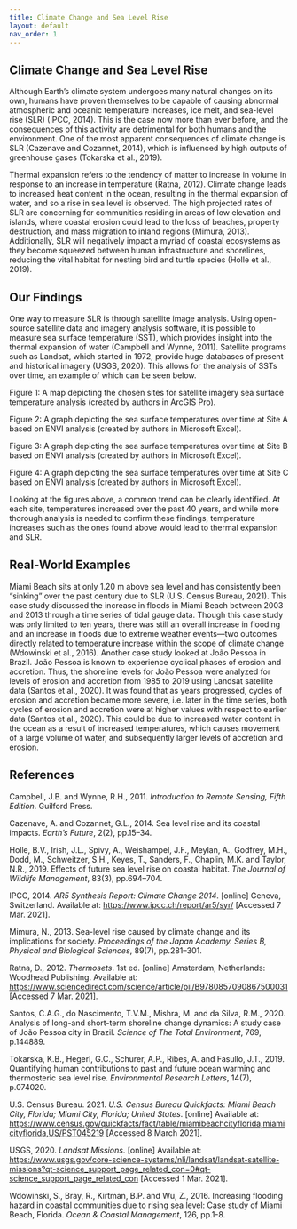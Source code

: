 ```yaml
---
title: Climate Change and Sea Level Rise
layout: default
nav_order: 1
---
```


## Climate Change and Sea Level Rise
 
Although Earth’s climate system undergoes many natural changes on its own, humans have proven themselves to be capable of causing abnormal atmospheric and oceanic temperature increases, ice melt, and sea-level rise (SLR) (IPCC, 2014). This is the case now more than ever before, and the consequences of this activity are detrimental for both humans and the environment. One of the most apparent consequences of climate change is SLR (Cazenave and Cozannet, 2014), which is influenced by high outputs of greenhouse gases (Tokarska et al., 2019). 
 
Thermal expansion refers to the tendency of matter to increase in volume in response to an increase in temperature (Ratna, 2012). Climate change leads to increased heat content in the ocean, resulting in the thermal expansion of water, and so a rise in sea level is observed. The high projected rates of SLR are concerning for communities residing in areas of low elevation and islands, where coastal erosion could lead to the loss of beaches, property destruction, and mass migration to inland regions (Mimura, 2013). Additionally, SLR will negatively impact a myriad of coastal ecosystems as they become squeezed between human infrastructure and shorelines, reducing the vital habitat for nesting bird and turtle species (Holle et al., 2019).
 
 ## Our Findings
 
One way to measure SLR is through satellite image analysis. Using open-source satellite data and imagery analysis software, it is possible to measure sea surface temperature (SST), which provides insight into the thermal expansion of water (Campbell and Wynne, 2011). Satellite programs such as Landsat, which started in 1972, provide huge databases of present and historical imagery (USGS, 2020). This allows for the analysis of SSTs over time, an example of which can be seen below.
 
 

Figure 1: A map depicting the chosen sites for satellite imagery sea surface temperature analysis (created by authors in ArcGIS Pro).


 
Figure 2: A graph depicting the sea surface temperatures over time at Site A based on ENVI analysis (created by authors in Microsoft Excel).

Figure 3: A graph depicting the sea surface temperatures over time at Site B based on ENVI analysis (created by authors in Microsoft Excel).



Figure 4: A graph depicting the sea surface temperatures over time at Site C based on ENVI analysis (created by authors in Microsoft Excel).
 
 
 
 
Looking at the figures above, a common trend can be clearly identified. At each site, temperatures increased over the past 40 years, and while more thorough analysis is needed to confirm these findings, temperature increases such as the ones found above would lead to thermal expansion and SLR.
 
## Real-World Examples
 
Miami Beach sits at only 1.20 m above sea level and has consistently been “sinking” over the past century due to SLR (U.S. Census Bureau, 2021). This case study discussed the increase in floods in Miami Beach between 2003 and 2013 through a time series of tidal gauge data. Though this case study was only limited to ten years, there was still an overall increase in flooding and an increase in floods due to extreme weather events—two outcomes directly related to temperature increase within the scope of climate change (Wdowinski et al., 2016). 
Another case study looked at João Pessoa in Brazil. João Pessoa is known to experience cyclical phases of erosion and accretion. Thus, the shoreline levels for João Pessoa were analyzed for levels of erosion and accretion from 1985 to 2019 using Landsat satellite data (Santos et al., 2020). It was found that as years progressed, cycles of erosion and accretion became more severe, i.e. later in the time series, both cycles of erosion and accretion were at higher values with respect to earlier data (Santos et al., 2020). This could be due to increased water content in the ocean as a result of increased temperatures, which causes movement of a large volume of water, and subsequently larger levels of accretion and erosion.
 
 
## References

Campbell, J.B. and Wynne, R.H., 2011. *Introduction to Remote Sensing, Fifth Edition*. Guilford Press.

Cazenave, A. and Cozannet, G.L., 2014. Sea level rise and its coastal impacts. *Earth’s Future*, 2(2), pp.15–34.

Holle, B.V., Irish, J.L., Spivy, A., Weishampel, J.F., Meylan, A., Godfrey, M.H., Dodd, M., Schweitzer, S.H., Keyes, T., Sanders, F., Chaplin, M.K. and Taylor, N.R., 2019. Effects of future sea level rise on coastal habitat. *The Journal of Wildlife Management*, 83(3), pp.694–704.

IPCC, 2014. *AR5 Synthesis Report: Climate Change 2014*. [online] Geneva, Switzerland. Available at: <https://www.ipcc.ch/report/ar5/syr/> [Accessed 7 Mar. 2021].

Mimura, N., 2013. Sea-level rise caused by climate change and its implications for society. *Proceedings of the Japan Academy. Series B, Physical and Biological Sciences*, 89(7), pp.281–301.

Ratna, D., 2012. *Thermosets*. 1st ed. [online] Amsterdam, Netherlands: Woodhead Publishing. Available at: <https://www.sciencedirect.com/science/article/pii/B9780857090867500031> [Accessed 7 Mar. 2021].

Santos, C.A.G., do Nascimento, T.V.M., Mishra, M. and da Silva, R.M., 2020. Analysis of long-and short-term shoreline change dynamics: A study case of João Pessoa city in Brazil. *Science of The Total Environment*, 769, p.144889. 

Tokarska, K.B., Hegerl, G.C., Schurer, A.P., Ribes, A. and Fasullo, J.T., 2019. Quantifying human contributions to past and future ocean warming and thermosteric sea level rise. *Environmental Research Letters*, 14(7), p.074020.

U.S. Census Bureau. 2021. *U.S. Census Bureau Quickfacts: Miami Beach City, Florida; Miami City, Florida; United States*. [online] Available at: <https://www.census.gov/quickfacts/fact/table/miamibeachcityflorida,miamicityflorida,US/PST045219> [Accessed 8 March 2021].

USGS, 2020. *Landsat Missions*. [online] Available at: <https://www.usgs.gov/core-science-systems/nli/landsat/landsat-satellite-missions?qt-science_support_page_related_con=0#qt-science_support_page_related_con> [Accessed 1 Mar. 2021].

Wdowinski, S., Bray, R., Kirtman, B.P. and Wu, Z., 2016. Increasing flooding hazard in coastal communities due to rising sea level: Case study of Miami Beach, Florida. *Ocean & Coastal Management*, 126, pp.1-8. 
